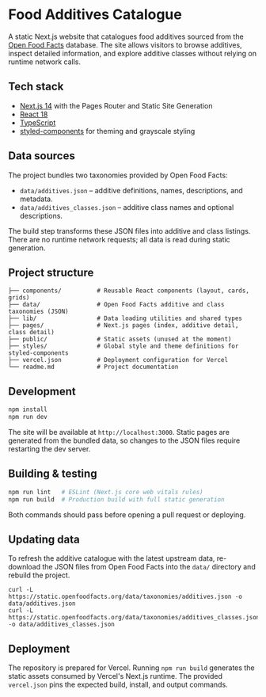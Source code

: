 # Food Additives Catalogue

A static Next.js website that catalogues food additives sourced from the [Open Food Facts](https://world.openfoodfacts.org/) database. The site allows visitors to browse additives, inspect detailed information, and explore additive classes without relying on runtime network calls.

## Tech stack

- [Next.js 14](https://nextjs.org/) with the Pages Router and Static Site Generation
- [React 18](https://react.dev/)
- [TypeScript](https://www.typescriptlang.org/)
- [styled-components](https://styled-components.com/) for theming and grayscale styling

## Data sources

The project bundles two taxonomies provided by Open Food Facts:

- `data/additives.json` – additive definitions, names, descriptions, and metadata.
- `data/additives_classes.json` – additive class names and optional descriptions.

The build step transforms these JSON files into additive and class listings. There are no runtime network requests; all data is read during static generation.

## Project structure

```
├── components/          # Reusable React components (layout, cards, grids)
├── data/                # Open Food Facts additive and class taxonomies (JSON)
├── lib/                 # Data loading utilities and shared types
├── pages/               # Next.js pages (index, additive detail, class detail)
├── public/              # Static assets (unused at the moment)
├── styles/              # Global style and theme definitions for styled-components
├── vercel.json          # Deployment configuration for Vercel
└── readme.md            # Project documentation
```

## Development

```bash
npm install
npm run dev
```

The site will be available at `http://localhost:3000`. Static pages are generated from the bundled data, so changes to the JSON files require restarting the dev server.

## Building & testing

```bash
npm run lint   # ESLint (Next.js core web vitals rules)
npm run build  # Production build with full static generation
```

Both commands should pass before opening a pull request or deploying.

## Updating data

To refresh the additive catalogue with the latest upstream data, re-download the JSON files from Open Food Facts into the `data/` directory and rebuild the project.

```
curl -L https://static.openfoodfacts.org/data/taxonomies/additives.json -o data/additives.json
curl -L https://static.openfoodfacts.org/data/taxonomies/additives_classes.json -o data/additives_classes.json
```

## Deployment

The repository is prepared for Vercel. Running `npm run build` generates the static assets consumed by Vercel's Next.js runtime. The provided `vercel.json` pins the expected build, install, and output commands.
